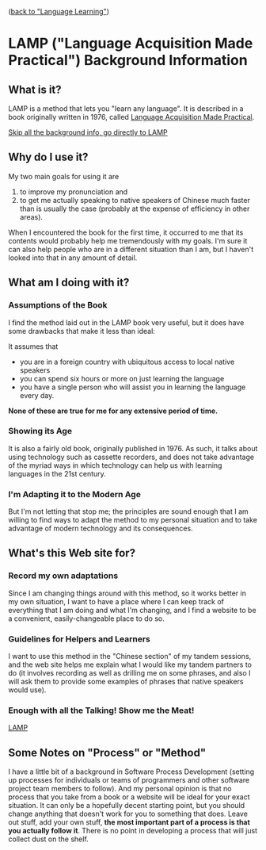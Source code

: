 ([back to "Language Learning"](index))

# LAMP ("Language Acquisition Made Practical") Background Information

## What is it?
LAMP is a method that lets you "learn any language". It is described in a book originally written in 1976, called [Language Acquisition Made Practical](https://www.amazon.com/Language-Acquisition-Made-Practical-Learners/dp/B0054RBDSM/).

[Skip all the background info, go directly to LAMP](lamp-meat)

## Why do I use it?
My two main goals for using it are
1. to improve my pronunciation and
2. to get me actually speaking to native speakers of Chinese
much faster than is usually the case (probably at the expense of efficiency in other areas).

When I encountered the book for the first time, it occurred to me that its contents would probably help me tremendously with my goals. I'm sure it can also help people who are in a different situation than I am, but I haven't looked into that in any amount of detail.

## What am I doing with it?

### Assumptions of the Book
I find the method laid out in the LAMP book very useful, but it does have some drawbacks that make it less than ideal:

It assumes that
* you are in a foreign country with ubiquitous access to local native speakers
* you can spend six hours or more on just learning the language
* you have a single person who will assist you in learning the language every day.

**None of these are true for me for any extensive period of time.**

### Showing its Age
It is also a fairly old book, originally published in 1976. As such, it talks about using technology such as cassette recorders, and does not take advantage of the myriad ways in which technology can help us with learning languages in the 21st century.

### I'm Adapting it to the Modern Age
But I'm not letting that stop me; the principles are sound enough that I am willing to find ways to adapt the method to my personal situation and to take advantage of modern technology and its consequences.

## What's this Web site for?

### Record my own adaptations
Since I am changing things around with this method, so it works better in my own situation, I want to have a place where I can keep track of everything that I am doing and what I'm changing, and I find a website to be a convenient, easily-changeable place to do so.

### Guidelines for Helpers and Learners
I want to use this method in the "Chinese section" of my tandem sessions, and the web site helps me explain what I would like my tandem partners to do (it involves recording as well as drilling me on some phrases, and also I will ask them  to provide some examples of phrases that native speakers would use).

### Enough with all the Talking! Show me the Meat!

[LAMP](lamp-meat)

## Some Notes on "Process" or "Method"

I have a little bit of a background in Software Process Development (setting up processes for individuals or teams of programmers and other software project team members to follow). And my personal opinion is that no process that you take from a book or a website will be ideal for your exact situation. It can only be a hopefully decent starting point, but you should change anything that doesn't work for you to something that does. Leave out stuff, add your own stuff, **the most important part of a process is that you actually follow it**. There is no point in developing a process that will just collect dust on the shelf.
